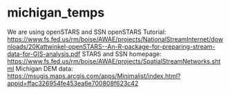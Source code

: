 # michigan_temps

We are using openSTARS and SSN
openSTARS Tutorial: https://www.fs.fed.us/rm/boise/AWAE/projects/NationalStreamInternet/downloads/20Kattwinkel-openSTARS--An-R-package-for-preparing-stream-data-for-GIS-analysis.pdf
STARS and SSN homepage: https://www.fs.fed.us/rm/boise/AWAE/projects/SpatialStreamNetworks.shtml
Michigan DEM data: https://msugis.maps.arcgis.com/apps/Minimalist/index.html?appid=ffac326954fe453ea6e700808f623c42
